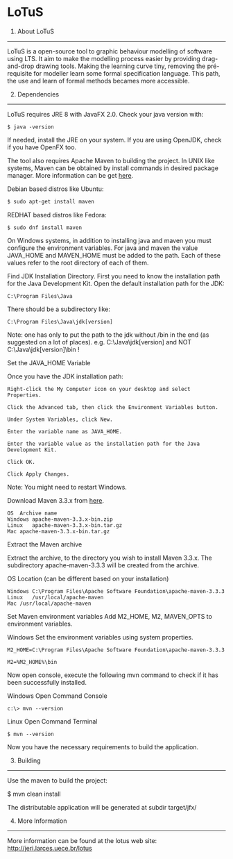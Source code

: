 LoTuS
=====

1. About LoTuS
------------

LoTuS is a open-source tool to graphic behaviour modelling of software using LTS. It aim to make the modelling process easier by providing drag-and-drop drawing tools. Making the learning curve tiny, removing the pré-requisite for modeller learn some formal specification language. This path, the use and learn of formal methods becames more accessible.

2. Dependencies
---------------

LoTuS requires JRE 8 with JavaFX 2.0. Check your java version with:
```
$ java -version
```
If needed, install the JRE on your system.
If you are using OpenJDK, check if you have OpenFX too.


The tool also requires Apache Maven to building the project. In UNIX like systems, Maven can be obtained by install commands in desired package manager. More information can be get [here](https://maven.apache.org/index.html).

Debian based distros like Ubuntu:
```bash
$ sudo apt-get install maven
```
REDHAT based distros like Fedora:
```
$ sudo dnf install maven
```
On Windows systems, in addition to installing java and maven you must configure the environment variables.
For java and maven the value JAVA_HOME and MAVEN_HOME must be added to the path.
Each of these values refer to the root directory of each of them.

Find JDK Installation Directory. First you need to know the installation path for the Java Development Kit. Open the default installation path for the JDK:
```
C:\Program Files\Java
```
There should be a subdirectory like:
```
C:\Program Files\Java\jdk[version]
```
Note: one has only to put the path to the jdk without /bin in the end (as suggested on a lot of places). e.g. C:\Java\jdk[version] and NOT C:\Java\jdk[version]\bin !


Set the JAVA_HOME Variable

Once you have the JDK installation path:
```
Right-click the My Computer icon on your desktop and select Properties.

Click the Advanced tab, then click the Environment Variables button.

Under System Variables, click New.

Enter the variable name as JAVA_HOME.

Enter the variable value as the installation path for the Java Development Kit.

Click OK.

Click Apply Changes.
```
Note: You might need to restart Windows.



Download Maven 3.3.x from [here](http://maven.apache.org/download.cgi).

```
OS	Archive name
Windows	apache-maven-3.3.x-bin.zip
Linux	apache-maven-3.3.x-bin.tar.gz
Mac	apache-maven-3.3.x-bin.tar.gz
```

Extract the Maven archive

Extract the archive, to the directory you wish to install Maven 3.3.x. The subdirectory apache-maven-3.3.3 will be created from the archive.

OS	Location (can be different based on your installation)
```
Windows	C:\Program Files\Apache Software Foundation\apache-maven-3.3.3
Linux	/usr/local/apache-maven
Mac	/usr/local/apache-maven
```

Set Maven environment variables
Add M2_HOME, M2, MAVEN_OPTS to environment variables.

Windows	Set the environment variables using system properties. 
```
M2_HOME=C:\Program Files\Apache Software Foundation\apache-maven-3.3.3

M2=%M2_HOME%\bin
```

Now open console, execute the following mvn command to check if it has been successfully installed.

Windows	Open Command Console	
```
c:\> mvn --version
```
Linux	Open Command Terminal	
```
$ mvn --version
```
Now you have the necessary requirements to build the application.

3. Building
-----------
Use the maven to build the project:

$ mvn clean install

The distributable application will be generated at subdir target/jfx/
	
4. More Information
-------------------

More information can be found at the lotus web site: http://jeri.larces.uece.br/lotus

